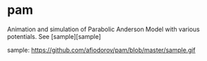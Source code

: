 pam
===

Animation and simulation of Parabolic Anderson Model with various potentials. See [sample][sample]

sample: https://github.com/afiodorov/pam/blob/master/sample.gif
